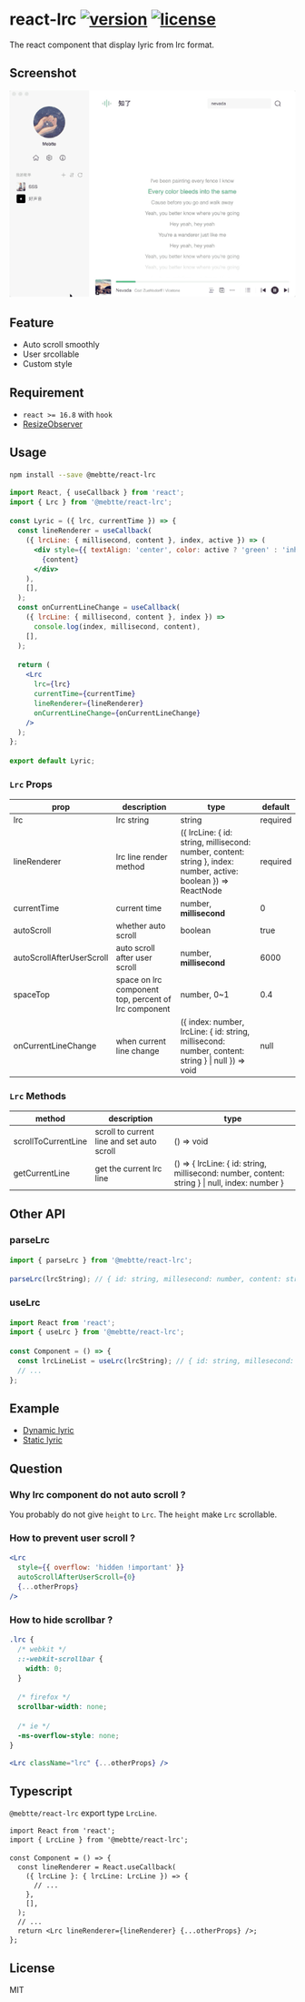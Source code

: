 # react-lrc [![version](https://img.shields.io/npm/v/@mebtte/react-lrc)](https://www.npmjs.com/package/@mebtte/react-lrc) [![license](https://img.shields.io/npm/l/@mebtte/react-lrc)](https://github.com/mebtte/react-lrc/blob/master/LICENSE)

The react component that display lyric from lrc format.

## Screenshot

![](./screenshot/cicada.gif)

## Feature

- Auto scroll smoothly
- User srcollable
- Custom style

## Requirement

- `react >= 16.8` with `hook`
- [ResizeObserver](https://caniuse.com/?search=ResizeObserver)

## Usage

```sh
npm install --save @mebtte/react-lrc
```

```jsx
import React, { useCallback } from 'react';
import { Lrc } from '@mebtte/react-lrc';

const Lyric = ({ lrc, currentTime }) => {
  const lineRenderer = useCallback(
    ({ lrcLine: { millisecond, content }, index, active }) => (
      <div style={{ textAlign: 'center', color: active ? 'green' : 'inherit' }}>
        {content}
      </div>
    ),
    [],
  );
  const onCurrentLineChange = useCallback(
    ({ lrcLine: { millisecond, content }, index }) =>
      console.log(index, millisecond, content),
    [],
  );

  return (
    <Lrc
      lrc={lrc}
      currentTime={currentTime}
      lineRenderer={lineRenderer}
      onCurrentLineChange={onCurrentLineChange}
    />
  );
};

export default Lyric;
```

### `Lrc` Props

| prop                      | description                                          | type                                                                                                             | default  |
| ------------------------- | ---------------------------------------------------- | ---------------------------------------------------------------------------------------------------------------- | -------- |
| lrc                       | lrc string                                           | string                                                                                                           | required |
| lineRenderer              | lrc line render method                               | ({ lrcLine: { id: string, millisecond: number, content: string }, index: number, active: boolean }) => ReactNode | required |
| currentTime               | current time                                         | number, **millisecond**                                                                                          | 0        |
| autoScroll                | whether auto scroll                                  | boolean                                                                                                          | true     |
| autoScrollAfterUserScroll | auto scroll after user scroll                        | number, **millisecond**                                                                                          | 6000     |
| spaceTop                  | space on lrc component top, percent of lrc component | number, 0~1                                                                                                      | 0.4      |
| onCurrentLineChange       | when current line change                             | ({ index: number, lrcLine: { id: string, millisecond: number, content: string } \| null }) => void               | null     |

### `Lrc` Methods

| method              | description                                | type                                                                                           |
| ------------------- | ------------------------------------------ | ---------------------------------------------------------------------------------------------- |
| scrollToCurrentLine | scroll to current line and set auto scroll | () => void                                                                                     |
| getCurrentLine      | get the current lrc line                   | () => { lrcLine: { id: string, millisecond: number, content: string } \| null, index: number } |

## Other API

### parseLrc

```jsx
import { parseLrc } from '@mebtte/react-lrc';

parseLrc(lrcString); // { id: string, millesecond: number, content: string }[]
```

### useLrc

```jsx
import React from 'react';
import { useLrc } from '@mebtte/react-lrc';

const Component = () => {
  const lrcLineList = useLrc(lrcString); // { id: string, millesecond: number, content: string }[]
  // ...
};
```

## Example

- [Dynamic lyric](https://mebtte.github.io/react-lrc)
- [Static lyric](https://codesandbox.io/s/static-lyric-u32p1)

## Question

### Why lrc component do not auto scroll ?

You probably do not give `height` to `Lrc`. The `height` make `Lrc` scrollable.

### How to prevent user scroll ?

```jsx
<Lrc
  style={{ overflow: 'hidden !important' }}
  autoScrollAfterUserScroll={0}
  {...otherProps}
/>
```

### How to hide scrollbar ?

```scss
.lrc {
  /* webkit */
  ::-webkit-scrollbar {
    width: 0;
  }

  /* firefox */
  scrollbar-width: none;

  /* ie */
  -ms-overflow-style: none;
}
```

```jsx
<Lrc className="lrc" {...otherProps} />
```

## Typescript

`@mebtte/react-lrc` export type `LrcLine`.

```tsx
import React from 'react';
import { LrcLine } from '@mebtte/react-lrc';

const Component = () => {
  const lineRenderer = React.useCallback(
    ({ lrcLine }: { lrcLine: LrcLine }) => {
      // ...
    },
    [],
  );
  // ...
  return <Lrc lineRenderer={lineRenderer} {...otherProps} />;
};
```

## License

MIT
